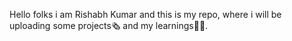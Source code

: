Hello folks i am Rishabh Kumar and this is my repo, where i will be uploading some projects🗞️ and my learnings🧑‍🎓.
